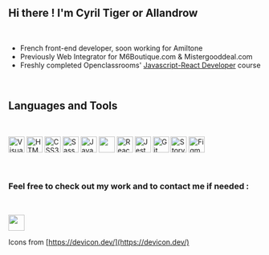 ## Hi there ! I'm Cyril Tiger or Allandrow

<br />

- French front-end developer, soon working for Amiltone
- Previously Web Integrator for M6Boutique.com & Mistergooddeal.com
- Freshly completed Openclassrooms' [Javascript-React Developer](https://openclassrooms.com/en/paths/517-javascript-react-developer) course

<br />

## Languages and Tools

<br />

[<img alt="Visual Studio Code" title="Visual Studio Code" src="https://cdn.jsdelivr.net/gh/devicons/devicon/icons/vscode/vscode-original.svg" width="32px"/>](https://code.visualstudio.com/) [<img alt="HTML5" title="HTML5" src="https://cdn.jsdelivr.net/gh/devicons/devicon/icons/html5/html5-original.svg" width="32px"/>](https://developer.mozilla.org/en-US/docs/Web/HTML) [<img alt="CSS3" title="CSS3" src="https://cdn.jsdelivr.net/gh/devicons/devicon/icons/css3/css3-original.svg" width="32px"/>](https://developer.mozilla.org/en-US/docs/Web/CSS) [<img alt="Sass" title="Sass" src="https://cdn.jsdelivr.net/gh/devicons/devicon/icons/sass/sass-original.svg" width="32px"/>](https://sass-lang.com/) [<img alt="JavaScript" title="JavaScript" src="https://cdn.jsdelivr.net/gh/devicons/devicon/icons/javascript/javascript-plain.svg" width="32px"/>](https://developer.mozilla.org/en-US/docs/Web/JavaScript) [<img src="https://cdn.jsdelivr.net/gh/devicons/devicon/icons/typescript/typescript-original.svg" width="32px" />](https://www.typescriptlang.org/) [<img alt="React" title="React" src="https://cdn.jsdelivr.net/gh/devicons/devicon/icons/react/react-original.svg" width="32px"/>](https://reactjs.org/) [<img alt="Jest" title="Jest" src="https://cdn.jsdelivr.net/gh/devicons/devicon/icons/jest/jest-plain.svg" width="32px"/>](https://jestjs.io/) [<img alt="Git" title="Git" src="https://cdn.jsdelivr.net/gh/devicons/devicon/icons/git/git-original.svg" width="32px"/>](https://git-scm.com/) [<img alt="Storybook" title="Storybook" src="https://cdn.jsdelivr.net/gh/devicons/devicon/icons/storybook/storybook-original.svg" width="32px"/>](https://strybook.js.org/) [<img alt="Figma" title="Figma" src="https://cdn.jsdelivr.net/gh/devicons/devicon/icons/figma/figma-original.svg" width="32px"/>](https://www.figma.com/)

<br />

### Feel free to check out my work and to contact me if needed :

<br />

[<img src="https://cdn.jsdelivr.net/gh/devicons/devicon/icons/linkedin/linkedin-original.svg" width="32px"/>](https://www.linkedin.com/in/cyril-tiger/)

Icons from [https://devicon.dev/](https://devicon.dev/)
